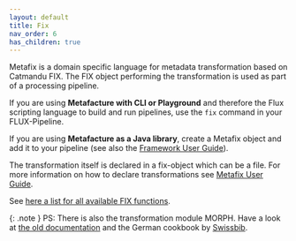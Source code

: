 ```yaml
---
layout: default
title: Fix
nav_order: 6
has_children: true
---
```


Metafix is a domain specific language for metadata transformation based on Catmandu FIX. The FIX object performing the transformation is used as part of a processing pipeline.

If you are using **Metafacture with CLI or Playground** and therefore the Flux scripting language to build and run pipelines, use the `fix` command in your FLUX-Pipeline. 

If you are using **Metafacture as a Java library**, create a Metafix object and add it to your pipeline (see also the [Framework User Guide](../java-integration/Framework-User-Guide.html)).

The transformation itself is declared in a fix-object which can be a file. For more information on how to declare transformations see [Metafix User Guide](Fix-User-Guide.html).

See [here a list for all available FIX functions](Fix-functions.html).

{: .note }
PS: There is also the transformation module MORPH. Have a look at [the old documentation](https://github.com/metafacture/metafacture-core/wiki/Metamorph-User-Guide) and the German cookbook by [Swissbib](https://swissbib.gitlab.io/metamorph-doku/).